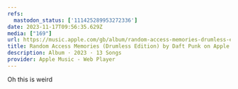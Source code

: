 ```yaml
---
refs:
  mastodon_status: ['111425289953272336']
date: 2023-11-17T09:56:35.629Z
media: ["169"]
url: https://music.apple.com/gb/album/random-access-memories-drumless-edition/1708115055
title: Random Access Memories (Drumless Edition) by Daft Punk on Apple Music
description: Album · 2023 · 13 Songs
provider: Apple Music - Web Player
---
```


<p>Oh this is weird </p>
